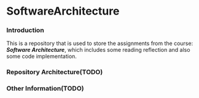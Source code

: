 # SoftwareArchitecture

### Introduction

This is a repository that is used to store the assignments from the course: ***Software Architecture***, which includes some reading reflection and also some code implementation.

### Repository Architecture(TODO)

### Other Information(TODO)
